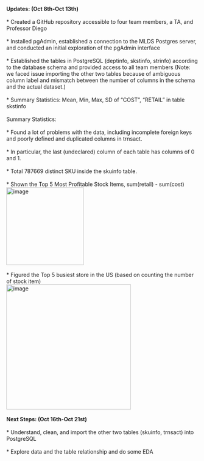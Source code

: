**Updates: (Oct 8th-Oct 13th)**
<br /> 
<br /> * Created a GitHub repository accessible to four team members, a TA, and Professor Diego
<br /> 
<br /> *	Installed pgAdmin, established a connection to the MLDS Postgres server, and conducted an initial exploration of the pgAdmin interface
<br /> 
<br /> *	Established the tables in PostgreSQL (deptinfo, skstinfo, strinfo) according to the database schema and provided access to all team members (Note: we faced issue importing the other two tables because of ambiguous column label and mismatch between the number of columns in the schema and the actual dataset.)
<br /> 
<br /> *	Summary Statistics:	Mean, Min, Max, SD of “COST”, “RETAIL” in table skstinfo
<br /> 
<br /> Summary Statistics:
<br /> 
<br /> *	Found a lot of problems with the data, including incomplete foreign keys and poorly defined and duplicated columns in trnsact. 
<br /> 
<br /> *	In particular, the last (undeclared) column of each table has columns of 0 and 1. 
<br /> 
<br /> *	Total 787669 distinct SKU inside the skuinfo table. 
<br /> 
<br /> *	Shown the Top 5 Most Profitable Stock Items, sum(retail) - sum(cost)
<br /> <img width="203" alt="image" src="https://github.com/MSIA/MLDS400_Group3-Ye-Joon-Han-Jiayue-Tian-Wesley-Wang-Yumin-Zhang/assets/145531369/2631a4a2-485d-4148-a752-9545d954b0f9">
<br /> 
<br /> *	Figured the Top 5 busiest store in the US (based on counting the number of stock item)
<br /> <img width="327" alt="image" src="https://github.com/MSIA/MLDS400_Group3-Ye-Joon-Han-Jiayue-Tian-Wesley-Wang-Yumin-Zhang/assets/145531369/6ff399d1-6d86-43e0-9f33-d879f49b4bf6">
<br /> 
<br /> **Next Steps: (Oct 16th-Oct 21st)**
<br /> 
<br /> * Understand, clean, and import the other two tables (skuinfo, trnsact) into PostgreSQL
<br /> 
<br /> *	Explore data and the table relationship and do some EDA
